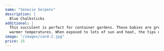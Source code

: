 ```yaml
---
name: "Senecio Serpens"
description: |
  Blue Chalksticks
additional: |
  This succulent is perfect for container gardens. These babies are great for
  warmer temperatures. When exposed to lots of sun and heat, the tips of this plant turn purple.
image: "/images/card-2.jpg"
price: 25
---
```


